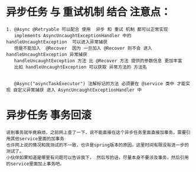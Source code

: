 # 异步任务 与 重试机制 结合 注意点：
    1. @Async @Retryable 可以配合 使用  异步 和 重试 机制 都可以正常实现 
       implements AsyncUncaughtExceptionHandler 中的 handleUncaughtException  可以进入异常捕获 
       但是不能加入  @Recover  因为 一旦加入 @Recover 则不会 进入 handleUncaughtException 异常捕获
       handleUncaughtException 方法 比 @Recover 方法 提供的参数信息 更加丰富
       比如 handleUncaughtException 可以获取 异常方法的 方法名
       
       
       @Async("asyncTaskExecutor") 注解标记的方法 必须要在 @service 类中 才能实现 自定义异常捕获 进入 AsyncUncaughtExceptionHandler 中
       
       
       
# 异步任务  事务回滚
    说到事务就毕竟麻烦，之前网上查了一下，说不能直接在这个异步任务里面直接加事务，需要引用其他service里面的加事务
    也许网上说的情况和我测试的不一致，也许是spring版本的原因，这里时间有限没有进一步的测试了。
    小伙伴如果知道是哪里有问题可以告诉我下， 然后写的话，尽量本身不要涉及事务，然后引用的service里面加上事务吧。
   